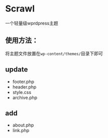 # Scrawl #
一个轻量级wprdpress主题

## 使用方法： ##
将主题文件放置在`wp-content/themes/`目录下即可

## update ##
- footer.php
- header.php
- style.css
- archive.php

## add  ##
- about.php
- link.php



